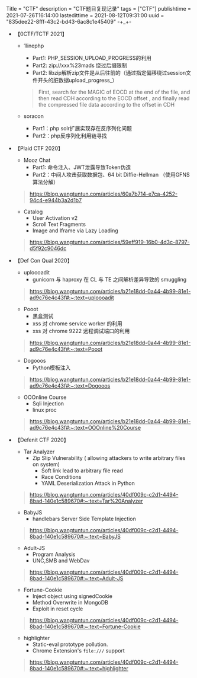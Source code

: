 

Title = "CTF"
description = "CTF题目复现记录"
tags = ["CTF"]
publishtime = 2021-07-26T16:14:00
lastedittime = 2021-08-12T09:31:00
uuid = "835dee22-8fff-43c2-bd43-6ac8c1e45409"
-+_+-



- 【0CTF/TCTF 2021】

	- 1linephp
		- Part1: PHP_SESSION_UPLOAD_PROGRESS的利用
		- Part2: zip://xxx%23mads 绕过后缀限制
		- Part2: libzip解析zip文件是从后往前的（通过指定偏移绕过session文件开头的脏数据upload_progress_）
		> First, search for the MAGIC of EOCD at the end of the file, and then read CDH according to the EOCD offset , and finally read the compressed file data according to the offset in CDH


	- soracon
		- Part1：php solr扩展实现存在反序列化问题
		- Part2：php反序列化利用链寻找







- 【Plaid CTF 2020】

	- Mooz Chat
		- Part1: 命令注入、JWT泄露导致Token伪造
		- Part2：中间人攻击获取数据包、64 bit Diffie-Hellman （使用GFNS算法分解）
	> https://blog.wangtuntun.com/articles/60a7b714-e7ca-4252-94c4-e944b3a2d1b7


	- Catalog
		- User Activation v2
		- Scroll Text Fragments
		- Image and Iframe via Lazy Loading
	
	> https://blog.wangtuntun.com/articles/59eff919-16b0-4d3c-8797-d5f92c9046dc



- 【Def Con Qual 2020】

    - uploooadit
        -  gunicorn 与 haproxy 在 CL 与 TE 之间解析差异导致的 smuggling

    > https://blog.wangtuntun.com/articles/b21e18dd-0a44-4b99-81e1-ad9c76e4c43f#:~:text=uploooadit

    - Pooot
        - 黑盒测试
        - xss 对 chrome service worker 的利用
        - xss 对 chrome 9222 远程调试端口的利用

    > https://blog.wangtuntun.com/articles/b21e18dd-0a44-4b99-81e1-ad9c76e4c43f#:~:text=Pooot

    - Dogooos
    	- Python模板注入

    > https://blog.wangtuntun.com/articles/b21e18dd-0a44-4b99-81e1-ad9c76e4c43f#:~:text=Dogooos

    - OOOnline Course
    	- Sqli Injection
    	- linux proc

    > https://blog.wangtuntun.com/articles/b21e18dd-0a44-4b99-81e1-ad9c76e4c43f#:~:text=OOOnline%20Course

    


- 【Defenit CTF 2020】

	- Tar Analyzer
        - Zip Slip Vulnerability ( allowing attackers to write arbitrary files on system)
            - Soft link  lead to arbitrary file read
            - Race Conditions
            - YAML Deserialization Attack  in Python

	> https://blog.wangtuntun.com/articles/40df009c-c2d1-4494-8bad-140e1c589670#:~:text=Tar%20Analyzer

	- BabyJS
		- handlebars Server Side Template Injection

	> https://blog.wangtuntun.com/articles/40df009c-c2d1-4494-8bad-140e1c589670#:~:text=BabyJS

	- Adult-JS
		- Program Analysis
		- UNC,SMB and WebDav

	> https://blog.wangtuntun.com/articles/40df009c-c2d1-4494-8bad-140e1c589670#:~:text=Adult-JS

	- Fortune-Cookie
		- Inject object using signedCookie
		- Method Overwrite in MongoDB
		- Exploit in reset cycle

	> https://blog.wangtuntun.com/articles/40df009c-c2d1-4494-8bad-140e1c589670#:~:text=Fortune-Cookie

	- highlighter
		- Static-eval prototype pollution.
		- Chrome Extension's `file:///` support

	> https://blog.wangtuntun.com/articles/40df009c-c2d1-4494-8bad-140e1c589670#:~:text=highlighter
